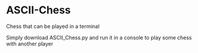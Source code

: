 # ASCII-Chess
Chess that can be played in a terminal

Simply download ASCII_Chess.py and run it in a console to play some chess with another player
